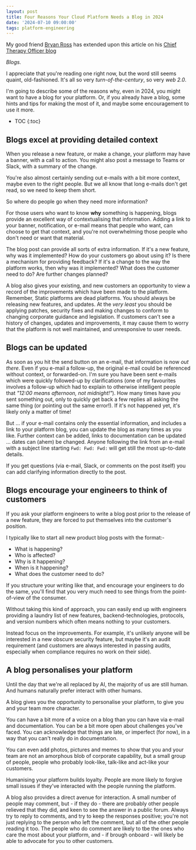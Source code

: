 ```yaml
---
layout: post
title: Four Reasons Your Cloud Platform Needs a Blog in 2024
date: '2024-07-10 09:00:00'
tags: platform-engineering
---
```


<div class='info'>My good friend <a href="https://www.linkedin.com/in/bryanross/">Bryan Ross</a> has extended upon this article on his <a href="https://newsletter.bryanross.me/p/the-communication-blueprint-every">Chief Therapy Officer blog</a></div>

_Blogs._

I appreciate that you're reading one right now, but the word still seems quaint, old-fashioned. It's all so very _turn-of-the-century_, so very _web 2.0_. 

I'm going to describe some of the reasons why, even in 2024, you might want to have a blog for your platform. Or, if you already have a blog, some hints and tips for making the most of it, and maybe some encouragement to use it more.

<!--more-->

* TOC
{:toc}

## Blogs excel at providing detailed context

When you release a new feature, or make a change, your platform may have a banner, with a call to action. You might also post a message to Teams or Slack, with a summary of the change. 

You're also almost certainly sending out e-mails with a bit more context, maybe even to the right people. But we all know that long e-mails don't get read, so we need to keep them short.

So where do people go when they need more information?

For those users who want to know **why** something is happening, blogs provide an excellent way of contextualising that information. Adding a link to your banner, notification, or e-mail means that people who want, can choose to get that context, and you're not overwhelming those people who don't need or want that material. 

The blog post can provide all sorts of extra information. If it's a new feature, why was it implemented? How do your customers go about using it? Is there a mechanism for providing feedback? If it's a change to the way the platform works, then why was it implemented? What does the customer need to do? Are further changes planned?

A blog also gives your existing, and new customers an opportunity to view a record of the improvements which have been made to the platform. Remember, Static platforms are dead platforms. You should always be releasing new features, and updates. At the _very least_ you should be applying patches, security fixes and making changes to conform to changing corporate guidance and legislation. If customers can't see a history of changes, updates and improvements, it may cause them to worry that the platform is not well maintained, and unresponsive to user needs. 


## Blogs can be updated

As soon as you hit the send button on an e-mail, that information is now _out there_. Even if you e-mail a follow-up, the original e-mail could be referenced without context, or forwarded-on. I'm sure you have been sent e-mails which were quickly followed-up by clarifications (one of my favourites involves a follow-up which had to explain to otherwise intelligent people that _"12:00 means afternoon, not midnight!"_). How many times have _you_ sent something out, only to quickly get back a few replies all asking the same thing (or pointing out the same error!). If it's not happened yet, it's likely only a matter of time!

But ... if your e-mail contains only the essential information, and includes a link to your platform blog, you can update the blog as many times as you like. Further context can be added, links to documentation can be updated ... dates can (ahem) be changed. Anyone following the link from an e-mail with a subject line starting `Fwd: Fwd: Fwd:` will get still the most up-to-date details.

If you get questions (via e-mail, Slack, or comments on the post itself) you can add clarifying information directly to the post. 


## Blogs encourage your engineers to think of customers

If you ask your platform engineers to write a blog post prior to the release of a new feature, they are forced to put themselves into the customer's position. 

I typically like to start all new product blog posts with the format:- 

* What is happening?
* Who is affected?
* Why is it happening?
* When is it happening?
* What does the customer need to do?

If you structure your writing like that, and encourage your engineers to do the same, you'll find that you very much need to see things from the point-of-view of the consumer. 

Without taking this kind of approach, you can easily end up with engineers providing a laundry list of new features, backend-technologies, protocols, and version numbers which often means nothing to your customers. 

Instead focus on the improvements. For example, it's unlikely anyone will be interested in a new obscure security feature, but maybe it's an audit requirement (and customers are always interested in passing audits, especially when compliance requires no work on their side).


## A blog personalises your platform

Until the day that we're all replaced by AI, the majority of us are still human. And humans naturally prefer interact with other humans. 

A blog gives you the opportunity to personalise your platform, to give you and your team more character. 

You can have a bit more of a voice on a blog than you can have via e-mail and documentation. You can be a bit more open about challenges you've faced. You can acknowledge that things are late, or imperfect (for now), in a way that you can't really do in documentation. 

You can even add photos, pictures and memes to show that you and your team are not an amorphous blob of corporate capability, but a small group of people, people who probably look-like, talk-like and act-like your customers.

Humanising your platform builds loyalty. People are more likely to forgive small issues if they've interacted with the people running the platform. 

A blog also provides a direct avenue for interaction. A small number of people may comment, but - if they do - there are probably other people relieved that they did, and keen to see the answer in a public forum. Always try to reply to comments, and try to keep the responses positive; you're not just replying to the person who left the comment, but all of the other people reading it too. The people who do comment are likely to tbe the ones who care the most about your platform, and - if brough onboard - will likely be able to advocate for you to other customers. 